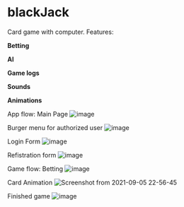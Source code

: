 # blackJack
Card game with computer.
Features:

<b>Betting

AI

Game logs

Sounds

Animations</b>


App flow:
Main Page
![image](https://user-images.githubusercontent.com/28773654/132139717-7aab3844-3565-45e8-afdd-21953db3bbf9.png)

Burger menu for authorized user
![image](https://user-images.githubusercontent.com/28773654/132139744-7aa18624-770f-4c31-8396-6ae7a6ceb8e7.png)

Login Form
![image](https://user-images.githubusercontent.com/28773654/132139772-433a8ba5-df86-4c86-89fb-ffacd3618f12.png)

Refistration form
![image](https://user-images.githubusercontent.com/28773654/132139793-1043d53c-4bef-4871-8ada-d48bfa4e699a.png)

Game flow:
Betting
![image](https://user-images.githubusercontent.com/28773654/132139821-da79b723-0173-4322-b80d-43ca78d5c8b3.png)

Card Animation
![Screenshot from 2021-09-05 22-56-45](https://user-images.githubusercontent.com/28773654/132139881-5085b232-2dd9-44a3-8e25-a6d906fa62d3.png)

Finished game
![image](https://user-images.githubusercontent.com/28773654/132139676-9d22c677-3ca5-49f6-96b5-02964483dc0d.png)


